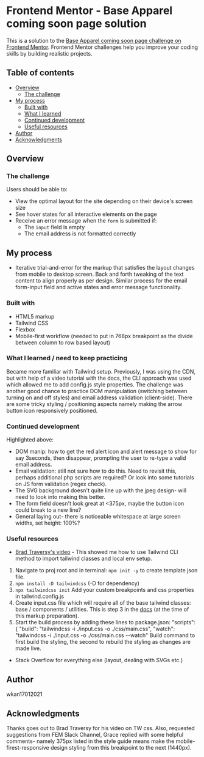 # Frontend Mentor - Base Apparel coming soon page solution

This is a solution to the [Base Apparel coming soon page challenge on Frontend Mentor](https://www.frontendmentor.io/challenges/base-apparel-coming-soon-page-5d46b47f8db8a7063f9331a0). Frontend Mentor challenges help you improve your coding skills by building realistic projects.

## Table of contents

- [Overview](#overview)
  - [The challenge](#the-challenge)
- [My process](#my-process)
  - [Built with](#built-with)
  - [What I learned](#what-i-learned)
  - [Continued development](#continued-development)
  - [Useful resources](#useful-resources)
- [Author](#author)
- [Acknowledgments](#acknowledgments)

## Overview

### The challenge

Users should be able to:

- View the optimal layout for the site depending on their device's screen size
- See hover states for all interactive elements on the page
- Receive an error message when the `form` is submitted if:
  - The `input` field is empty
  - The email address is not formatted correctly

## My process

- Iterative trial-and-error for the markup that satisfies the layout changes from mobile to desktop screen. Back and forth tweaking of the text content to align properly as per design. Similar process for the email form-input field and active states and error message functionality.

### Built with

- HTML5 markup
- Tailwind CSS
- Flexbox
- Mobile-first workflow (needed to put in 768px breakpoint as the divide between column to row based layout)

### What I learned / need to keep practicing

Became more familiar with Tailwind setup. Previously, I was using the CDN, but with help of a video tutorial with the docs, the CLI approach was used which allowed me to add config.js style properties.
The challenge was another good chance to practice DOM manipulation (switching between turning on and off styles) and email address validation (client-side).
There are some tricky styling / positioning aspects namely making the arrow button icon responsively positioned.

### Continued development

Highlighted above:

- DOM manip: how to get the red alert icon and alert message to show for say 3seconds, then disappear, prompting the user to re-type a valid email address.
- Email validation: still not sure how to do this. Need to revisit this, perhaps additional php scripts are required? Or look into some tutorials on JS form validation (regex check).
- The SVG background doesn't quite line up with the jpeg design- will need to look into making this better.
- The form field doesn't look great at <375px, maybe the button icon could break to a new line?
- General laying out- there is noticeable whitespace at large screen widths, set height: 100%?

### Useful resources

- [Brad Traversy's video](https://www.youtube.com/watch?v=dFgzHOX84xQ&t=101s&ab_channel=TraversyMedia) - This showed me how to use Tailwind CLI method to import tailwind classes and local env setup.

1. Navigate to proj root and in terminal: `npm init -y` to create template json file.
2. `npm install -D tailwindcss` (-D for dependency)
3. `npx tailwindcss init`
   Add your custom breakpoints and css properties in tailwind.config.js
4. Create input.css file which will require all of the base tailwind classes: base / components / utilities. This is step 3 in the [docs](https://tailwindcss.com/docs/installation) (at the time of this markup preparation).
5. Start the build process by adding these lines to package.json:
   "scripts": {
   "build": "tailwindcss -i ./input.css -o ./css/main.css",
   "watch": "tailwindcss -i ./input.css -o ./css/main.css --watch"
   Build command to first build the styling, the second to rebuild the styling as changes are made live.

- Stack Overflow for everything else (layout, dealing with SVGs etc.)

## Author

wkan17012021

## Acknowledgments

Thanks goes out to Brad Traversy for his video on TW css.
Also, requested suggestions from FEM Slack Channel, Grace replied with some helpful comments- namely 375px listed in the style guide means make the mobile-firest-responsive design styling from this breakpoint to the next (1440px).
